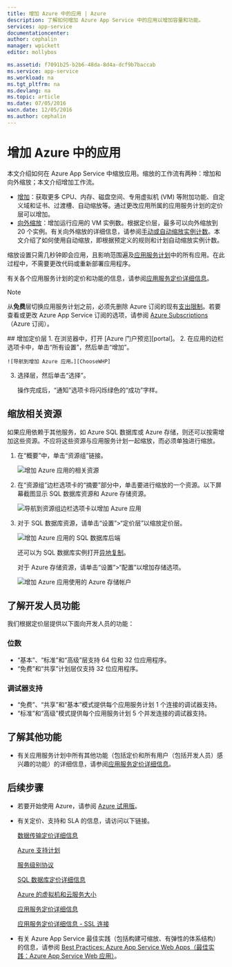 ```yaml
---
title: 增加 Azure 中的应用 | Azure
description: 了解如何增加 Azure App Service 中的应用以增加容量和功能。
services: app-service
documentationcenter: 
author: cephalin
manager: wpickett
editor: mollybos

ms.assetid: f7091b25-b2b6-48da-8d4a-dcf9b7baccab
ms.service: app-service
ms.workload: na
ms.tgt_pltfrm: na
ms.devlang: na
ms.topic: article
ms.date: 07/05/2016
wacn.date: 12/05/2016
ms.author: cephalin
---
```


# 增加 Azure 中的应用
本文介绍如何在 Azure App Service 中缩放应用。缩放的工作流有两种：增加和向外缩放；本文介绍增加工作流。

* [增加](https://en.wikipedia.org/wiki/Scalability#Horizontal_and_vertical_scaling)：获取更多 CPU、内存、磁盘空间、专用虚拟机 (VM) 等附加功能、自定义域和证书、过渡槽、自动缩放等。通过更改应用所属的应用服务计划的定价层可以增加。
* [向外缩放](https://en.wikipedia.org/wiki/Scalability#Horizontal_and_vertical_scaling)：增加运行应用的 VM 实例数。根据定价层，最多可以向外缩放到 20 个实例。有关向外缩放的详细信息，请参阅[手动或自动缩放实例计数](../monitoring-and-diagnostics/insights-how-to-scale.md)。本文介绍了如何使用自动缩放，即根据预定义的规则和计划自动缩放实例计数。

缩放设置只需几秒钟即会应用，且影响范围遍及[应用服务计划](../app-service/azure-web-sites-web-hosting-plans-in-depth-overview.md)中的所有应用。在此过程中，不需要更改代码或重新部署应用程序。

有关各个应用服务计划的定价和功能的信息，请参阅[应用服务定价详细信息](https://www.azure.cn/pricing/details/app-service/)。

> [!NOTE]
从**免费**层切换应用服务计划之前，必须先删除 Azure 订阅的现有[支出限制](https://www.azure.cn/pricing/spending-limits/)。若要查看或更改 Azure App Service 订阅的选项，请参阅 [Azure Subscriptions][azuresubscriptions]（Azure 订阅）。
> 
> 

<a name="scalingsharedorbasic">
## <a name="scalingstandard"></a>增加定价层
1. 在浏览器中，打开 [Azure 门户预览][portal]。
2. 在应用的边栏选项卡中，单击“所有设置”，然后单击“增加”。
   
    ![导航到增加 Azure 应用。][ChooseWHP]
3. 选择层，然后单击“选择”。
   
    操作完成后，“通知”选项卡将闪烁绿色的“成功”字样。

## <a name="ScalingSQLServer"></a>缩放相关资源
如果应用依赖于其他服务，如 Azure SQL 数据库或 Azure 存储，则还可以按需增加这些资源。不应将这些资源与应用服务计划一起缩放，而必须单独进行缩放。

1. 在“概要”中，单击“资源组”链接。
   
    ![增加 Azure 应用的相关资源](./media/web-sites-scale/RGEssentialsLink.png)
2. 在“资源组”边栏选项卡的“摘要”部分中，单击要进行缩放的一个资源。以下屏幕截图显示 SQL 数据库资源和 Azure 存储资源。
   
    ![导航到资源组边栏选项卡以增加 Azure 应用](./media/web-sites-scale/ResourceGroup.png)
3. 对于 SQL 数据库资源，请单击“设置”>“定价层”以缩放定价层。
   
    ![增加 Azure 应用的 SQL 数据库后端](./media/web-sites-scale/ScaleDatabase.png)
   
    还可以为 SQL 数据库实例打开[异地复制](../sql-database/sql-database-geo-replication-overview.md)。
   
    对于 Azure 存储资源，请单击“设置”>“配置”以增加存储选项。
   
    ![增加 Azure 应用使用的 Azure 存储帐户](./media/web-sites-scale/ScaleStorage.png)

## <a name="devfeatures"></a>了解开发人员功能
我们根据定价层提供以下面向开发人员的功能：

### 位数
* “基本”、“标准”和“高级”层支持 64 位和 32 位应用程序。
* “免费”和“共享”计划层仅支持 32 位应用程序。

### 调试器支持
* “免费”、“共享”和“基本”模式提供每个应用服务计划 1 个连接的调试器支持。
* “标准”和“高级”模式提供每个应用服务计划 5 个并发连接的调试器支持。

## <a name="OtherFeatures"></a>了解其他功能
* 有关应用服务计划中所有其他功能（包括定价和所有用户（包括开发人员）感兴趣的功能）的详细信息，请参阅[应用服务定价详细信息](https://www.azure.cn/pricing/details/app-service/)。

## <a name="Next Steps"></a>后续步骤
* 若要开始使用 Azure，请参阅 [Azure 试用版](https://www.azure.cn/pricing/1rmb-trial/)。
* 有关定价、支持和 SLA 的信息，请访问以下链接。
  
    [数据传输定价详细信息](https://www.azure.cn/pricing/details/data-transfer/)
  
    [Azure 支持计划](https://www.azure.cn/support/plans/)
  
    [服务级别协议](https://www.azure.cn/support/legal/sla/)
  
    [SQL 数据库定价详细信息](https://www.azure.cn/pricing/details/sql-database/)
  
    [Azure 的虚拟机和云服务大小][vmsizes]
  
    [应用服务定价详细信息](https://www.azure.cn/pricing/details/app-service/)
  
    [应用服务定价详细信息 - SSL 连接](https://www.azure.cn/pricing/details/app-service/)
* 有关 Azure App Service 最佳实践（包括构建可缩放、有弹性的体系结构）的信息，请参阅 [Best Practices: Azure App Service Web Apps（最佳实践：Azure App Service Web 应用）](http://blogs.msdn.com/b/windowsazure/archive/2014/02/10/best-practices-windows-azure-websites-waws.aspx)。

<!-- LINKS -->

[vmsizes]: https://www.azure.cn/pricing/details/app-service/
[SQLaccountsbilling]: https://www.azure.cn/pricing/details/sql-database/
[azuresubscriptions]: https://account.windowsazure.cn/subscriptions
[portal]: https://portal.azure.cn/

<!-- IMAGES -->
[ChooseWHP]: ./media/web-sites-scale/scale1ChooseWHP.png
[ChooseBasicInstances]: ./media/web-sites-scale/scale2InstancesBasic.png
[SaveButton]: ./media/web-sites-scale/05SaveButton.png
[BasicComplete]: ./media/web-sites-scale/06BasicComplete.png
[ScaleStandard]: ./media/web-sites-scale/scale3InstancesStandard.png
[Autoscale]: ./media/web-sites-scale/scale4AutoScale.png
[SetTargetMetrics]: ./media/web-sites-scale/scale5AutoScaleTargetMetrics.png
[SetFirstRule]: ./media/web-sites-scale/scale6AutoScaleFirstRule.png
[SetSecondRule]: ./media/web-sites-scale/scale7AutoScaleSecondRule.png
[SetThirdRule]: ./media/web-sites-scale/scale8AutoScaleThirdRule.png
[SetRulesFinal]: ./media/web-sites-scale/scale9AutoScaleFinal.png
[ResourceGroup]: ./media/web-sites-scale/scale10ResourceGroup.png
[ScaleDatabase]: ./media/web-sites-scale/scale11SQLScale.png
[GeoReplication]: ./media/web-sites-scale/scale12SQLGeoReplication.png

<!---HONumber=Mooncake_1128_2016-->